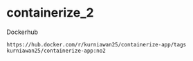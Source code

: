 # containerize_2

Dockerhub

`https://hub.docker.com/r/kurniawan25/containerize-app/tags`
`kurniawan25/containerize-app:no2` 

